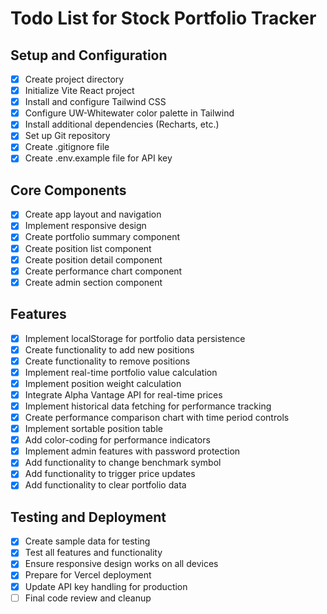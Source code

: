 # Todo List for Stock Portfolio Tracker

## Setup and Configuration
- [x] Create project directory
- [x] Initialize Vite React project
- [x] Install and configure Tailwind CSS
- [x] Configure UW-Whitewater color palette in Tailwind
- [x] Install additional dependencies (Recharts, etc.)
- [x] Set up Git repository
- [x] Create .gitignore file
- [x] Create .env.example file for API key

## Core Components
- [x] Create app layout and navigation
- [x] Implement responsive design
- [x] Create portfolio summary component
- [x] Create position list component
- [x] Create position detail component
- [x] Create performance chart component
- [x] Create admin section component

## Features
- [x] Implement localStorage for portfolio data persistence
- [x] Create functionality to add new positions
- [x] Create functionality to remove positions
- [x] Implement real-time portfolio value calculation
- [x] Implement position weight calculation
- [x] Integrate Alpha Vantage API for real-time prices
- [x] Implement historical data fetching for performance tracking
- [x] Create performance comparison chart with time period controls
- [x] Implement sortable position table
- [x] Add color-coding for performance indicators
- [x] Implement admin features with password protection
- [x] Add functionality to change benchmark symbol
- [x] Add functionality to trigger price updates
- [x] Add functionality to clear portfolio data

## Testing and Deployment
- [x] Create sample data for testing
- [x] Test all features and functionality
- [x] Ensure responsive design works on all devices
- [x] Prepare for Vercel deployment
- [x] Update API key handling for production
- [ ] Final code review and cleanup

